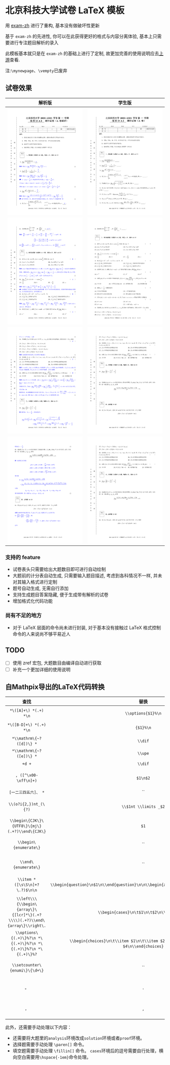 # 北京科技大学试卷 LaTeX 模板

用 [exam-zh](https://gitee.com/xkwxdyy/exam-zh) 进行了重构, 基本没有做破坏性更新

基于 `exam-zh` 的先进性, 你可以在此获得更好的格式与内容分离体验, 基本上只需要进行专注题目解析的录入

此模板基本就只是在 `exam-zh` 的基础上进行了定制, 故更加完善的使用说明应去[上游](https://gitee.com/xkwxdyy/exam-zh)查看.

注:`\mynewpage`、`\vempty`已废弃

## 试卷效果

解析版                       | 学生版
:-------------------------:|:-------------------------:
![](img/demo-0.png) | ![](img/demo-6.png)
![](img/demo-2.png) | ![](img/demo-7.png)
![](img/demo-4.png) | ![](img/demo-8.png)
![](img/demo-5.png) | ![](img/demo-8.png)

### 支持的 feature

- 试卷表头只需要给出大题数目即可进行自动绘制
- 大题前的计分表自动生成, 只需要输入题目描述, 考虑到各科情况不一样, 并未对其输入格式进行定制
- 题号自动生成, 无需自行添加
- 支持生成题目答案隐藏, 便于生成带有解析的试卷
- 增加格式化代码功能

### 尚有不足的地方

- 对于 LaTeX 层面的命令尚未进行封装, 对于基本没有接触过 LaTeX 格式控制命令的人来说尚不够平易近人

## TODO

- [ ] 使用 zref 宏包, 大题数目由编译自动进行获取
- [ ] 补充一个更加详细的使用说明

## 自Mathpix导出的LaTeX代码转换
|                                    查找                                     |                                          替换                                          |           作用           |
| :-------------------------------------------------------------------------: | :------------------------------------------------------------------------------------: | :----------------------: |
|                            `*\([A]+\) *(.+) *\n`                            |                                   `\\options{$1}%\n`                                   |       提取 A 选项        |
|                           `*\([B-D]+\) *(.+) *\n`                           |                                       `{$1}%\n`                                        |      提取 BCD 选项       |
|                          `*\\mathrm\{~?([d])\} *`                           |                                        `\\dif`                                         |          正体 d          |
|                          `*\\mathrm\{~?([e])\} *`                           |                                        `\\upe`                                         |          正体 e          |
|                                   `+d +`                                    |                                        `\\dif`                                         |          正体 d          |
|                            `, ([^\x00-\xff\n]+)`                            |                                        `$1\n$2`                                        | 英文逗号后的中文内容换行 |
|                            `[一二三四五六]、 *`                             |                                      ``|去除题号                                       |
|                            `\\(o?i{2,})nt_(\{?)`                            |                                 `\\$1nt \\limits _$2`                                  |  积分号右下侧改成正下侧  |
|               `\\begin\{CJK\}\{UTF8\}\{mj\}(.+?)\\end\{CJK\}`               |                                          `$1`                                          |       中文内容提取       |
|                           `\\begin\{enumerate\}`                            |                                 ``|去除`enumerate`环境                                 |
|                            `\\end\{enumerate\}`                             |                                 ``|去除`enumerate`环境                                 |
|                       `\\item *([\s\S\n]+?\.?)$\n\n`                        |  `\\begin{question}\n$1\n\\end{question}\n\n\\begin{analysis}\n\n\\end{analysis}\n\n`  |  提取题目，加入解析环境  |
| `\\left\\\{\\begin\{array\}\{[lcr]*\}(.+?\\\\)(.+?)\\end\{array\}\\right\.` |                       `\\begin{cases}\n\t$1\n\t$2\n\\end{cases}`                       | array 环境转 cases 环境  |
|       `\\options\{(.+)\}%?\n *\{(.+)\}%?\n *\{(.+)\}%?\n *\{(.+)\}%?`       | `\\begin{choices}\n\t\\item $1\n\t\\item $2\n\t\\item $3\n\t\\item $4\n\\end{choices}` |      选择题选项处理      |
|                       `\\setcounter\{enumi\}\{\d+\}`                        |                                 ``|去除`enumerate`环境                                 |
|                                    `。`                                     |                                          `.`                                           |    中文句号转英文句号    |
|                                    `，`                                     |                                          `,`                                           |    中文逗号转英文逗号    |

此外，还需要手动处理以下内容：
- 还需要将大题里的`analysis`环境改成`solution`环境或者`proof`环境。
- 选择题需要手动处理 `\paren[]` 命令。
- 填空题需要手动处理 `\fillin[]` 命令。
`cases`环境后的逗号需要自行处理，横向空白需要用`\hspace{-1em}`命令处理。
